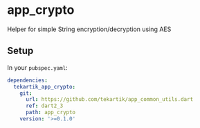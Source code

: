 # app_crypto

Helper for simple String encryption/decryption using AES

## Setup

In your `pubspec.yaml`:

```yaml
dependencies:
  tekartik_app_crypto:
    git:
      url: https://github.com/tekartik/app_common_utils.dart
      ref: dart2_3
      path: app_crypto
    version: '>=0.1.0'
```
